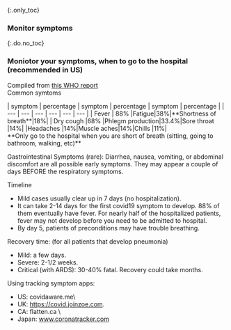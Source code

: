 {:.only_toc}
### Monitor symptoms

{:.do.no_toc}
### Moniotor your symptoms, when to go to the hospital (recommended in US)

Compiled from [this WHO report](https://www.who.int/docs/default-source/coronaviruse/who-china-joint-mission-on-covid-19-final-report.pdf)   
Common symtoms
<div class="table-wrap" markdown="1">
| symptom | percentage | symptom | percentage | symptom | percentage |
| --- | --- | --- | --- | --- | --- |
| Fever | 88% |Fatigue|38%|**Shortness of breath**|18%|
| Dry cough |68% |Phlegm production|33.4%|Sore throat |14%|
|Headaches |14%|Muscle aches|14%|Chills |11%|
</div>
**Only go to the hospital when you are short of breath (sitting, going to bathroom, walking, etc)**

Gastrointestinal Symptoms (rare): 
Diarrhea, nausea, vomiting, or abdominal discomfort are all possible early symptoms. They may appear a couple of days BEFORE the respiratory symptoms. 

Timeline  
-  Mild cases usually clear up in 7 days (no hospitalization). 
-  It can take 2-14 days for the first covid19 symptom to develop. 88% of them eventually have fever. 
For nearly half of the hospitalized patients, fever may not develop before you need to be admitted to hospital. 
-  By day 5, patients of preconditions may have trouble breathing. 

Recovery time: (for all patients that develop pneumonia) 
-  Mild: a few days.     
-  Severe: 2-1/2 weeks.  
-  Critical (with ARDS): 30-40% fatal. Recovery could take months. 

Using tracking symptom apps:  
-  US: covidaware.me\
-  UK: https://covid.joinzoe.com. 
-  CA: flatten.ca \
-  Japan: www.coronatracker.com   
